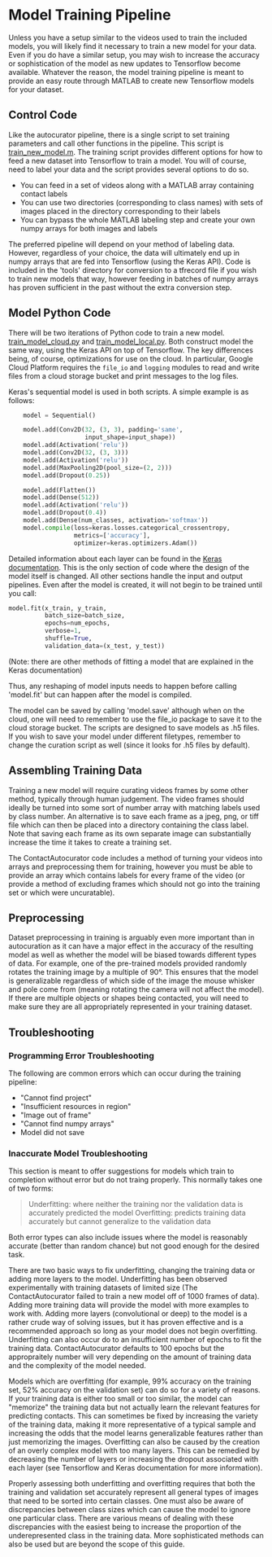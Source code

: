 # Model Training Pipeline

Unless you have a setup similar to the videos used to train the included models, you will likely find it necessary to train a new model for your data. Even if you do have a similar setup, you may wish to increase the accuracy or sophistication of the model as new updates to Tensorflow become available. Whatever the reason, the model training pipeline is meant to provide an easy route through MATLAB to create new Tensorflow models for your dataset. 

## Control Code
Like the autocurator pipeline, there is a single script to set training parameters and call other functions in the pipeline. This script is [train_new_model.m](). The training script provides different options for how to feed a new dataset into Tensorflow to train a model. You will of course, need to label your data and the script provides several options to do so. 
* You can feed in a set of videos along with a MATLAB array containing contact labels
* You can use two directories (corresponding to class names) with sets of images placed in the directory corresponding to their labels
* You can bypass the whole MATLAB labeling step and create your own numpy arrays for both images and labels

The preferred pipeline will depend on your method of labeling data. However, regardless of your choice, the data will ultimately end up in numpy arrays that are fed into Tensorflow (using the Keras API). Code is included in the 'tools' directory for conversion to a tfrecord file if you wish to train new models that way, however feeding in batches of numpy arrays has proven sufficient in the past without the extra conversion step. 

## Model Python Code

There will be two iterations of Python code to train a new model. [train_model_cloud.py]() and [train_model_local.py](). Both construct model the same way, using the Keras API on top of Tensorflow. The key differences being, of course, optimizations for use on the cloud. In particular, Google Cloud Platform requires the ```file_io``` and ```logging``` modules to read and write files from a cloud storage bucket and print messages to the log files.

Keras's sequential model is used in both scripts. A simple example is as follows:

```python
    model = Sequential()

    model.add(Conv2D(32, (3, 3), padding='same',
                     input_shape=input_shape))
    model.add(Activation('relu'))
    model.add(Conv2D(32, (3, 3)))
    model.add(Activation('relu'))
    model.add(MaxPooling2D(pool_size=(2, 2)))
    model.add(Dropout(0.25))

    model.add(Flatten())
    model.add(Dense(512))
    model.add(Activation('relu'))
    model.add(Dropout(0.4))
    model.add(Dense(num_classes, activation='softmax'))
    model.compile(loss=keras.losses.categorical_crossentropy,
                  metrics=['accuracy'],
                  optimizer=keras.optimizers.Adam())
```

Detailed information about each layer can be found in the [Keras documentation](https://keras.io/). This is the only section of code where the design of the model itself is changed. All other sections handle the input and output pipelines. Even after the model is created, it will not begin to be trained until you call:
```python
model.fit(x_train, y_train,
          batch_size=batch_size,
          epochs=num_epochs,
          verbose=1,
          shuffle=True,
          validation_data=(x_test, y_test))
```
(Note: there are other methods of fitting a model that are explained in the Keras documentation)

Thus, any reshaping of model inputs needs to happen before calling 'model.fit' but can happen after the model is compiled. 

The model can be saved by calling 'model.save' although when on the cloud, one will need to remember to use the file_io package to save it to the cloud storage bucket. The scripts are designed to save models as .h5 files. If you wish to save your model under different filetypes, remember to change the curation script as well (since it looks for .h5 files by default). 

## Assembling Training Data
Training a new model will require curating videos frames by some other method, typically through human judgement. The video frames should ideally be turned into some sort of number array with matching labels used by class number. An alternative is to save each frame as a jpeg, png, or tiff file which can then be placed into a directory containing the class label. Note that saving each frame as its own separate image can substantially increase the time it takes to create a training set. 

The ContactAutocurator code includes a method of turning your videos into arrays and preprocessing them for training, however you must be able to provide an array which contains labels for every frame of the video (or provide a method of excluding frames which should not go into the training set or which were uncuratable). 

## Preprocessing
Dataset preprocessing in training is arguably even more important than in autocuration as it can have a major effect in the accuracy of the resulting model as well as whether the model will be biased towards different types of data. For example, one of the pre-trained models provided randomly rotates the training image by a multiple of 90°. This ensures that the model is generalizable regardless of which side of the image the mouse whisker and pole come from (meaning rotating the camera will not affect the model). If there are multiple objects or shapes being contacted, you will need to make sure they are all appropriately represented in your training dataset.  

## Troubleshooting
### Programming Error Troubleshooting
The following are common errors which can occur during the training pipeline:
* "Cannot find project"
* "Insufficient resources in region"
* "Image out of frame"
* "Cannot find numpy arrays"
* Model did not save 

### Inaccurate Model Troubleshooting
This section is meant to offer suggestions for models which train to completion without error but do not traing properly. This normally takes one of two forms:
> Underfitting: where neither the training nor the validation data is accurately predicted the model
> Overfitting: predicts training data accurately but cannot generalize to the validation data 

Both error types can also include issues where the model is reasonably accurate (better than random chance) but not good enough for the desired task. 

There are two basic ways to fix underfitting, changing the training data or adding more layers to the model. Underfitting has been observed experimentally with training datasets of limited size (The ContactAutocurator failed to train a new model off of 1000 frames of data). Adding more training data will provide the model with more examples to work with. Adding more layers (convolutional or deep) to the model is a rather crude way of solving issues, but it has proven effective and is a recommended approach so long as your model does not begin overfitting. Underfitting can also occur do to an insufficient number of epochs to fit the training data. ContactAutocurator defaults to 100 epochs but the appropraitely number will very depending on the amount of training data and the complexity of the model needed.

Models which are overfitting (for example, 99% accuracy on the training set, 52% accuracy on the validation set) can do so for a variety of reasons. If your training data is either too small or too similar, the model can "memorize" the training data but not actually learn the relevant features for predicting contacts. This can sometimes be fixed by increasing the variety of the training data, making it more representative of a typical sample and increasing the odds that the model learns generalizable features rather than just memorizing the images. Overfitting can also be caused by the creation of an overly complex model with too many layers. This can be remedied by decreasing the number of layers or increasing the dropout associated with each layer (see Tensorflow and Keras documentation for more information). 

Properly assessing both underfitting and overfitting requires that both the training and validation set accurately represent all general types of images that need to be sorted into certain classes. One must also be aware of discrepancies between class sizes which can cause the model to ignore one particular class. There are various means of dealing with these discrepancies with the easiest being to increase the proportion of the underepresented class in the training data. More sophisticated methods can also be used but are beyond the scope of this guide.





